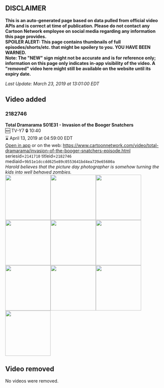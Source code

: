 ## DISCLAIMER
**This is an auto-generated page based on data pulled from official video APIs and is correct at time of publication. Please do not contact any Cartoon Network employee on social media regarding any information this page provides.**  
**SPOILER ALERT: This page contains thumbnails of full episodes/shorts/etc. that might be spoilery to you. YOU HAVE BEEN WARNED.**  
**Note: The "NEW" sign might not be accurate and is for reference only; information on this page only indicates in-app visibility of the video. A "removed" video here might still be available on the website until its expiry date.**  

_Last Update: March 23, 2019 at 13:01:00 EDT_
## Video added
### 2182746
**Total Dramarama S01E31 - Invasion of the Booger Snatchers**  
🆕 TV-Y7 🔒 10:40  
⌛ April 13, 2019 at 04:59:00 EDT  
[Open in app](https://tinyurl.com/y35yx4jh) or on the web: https://www.cartoonnetwork.com/video/total-dramarama/invasion-of-the-booger-snatchers-episode.html  
seriesid=`2141710` titleid=`2182746` mediaid=`9b51e1dccdd625e89c0553641bd4ea729e65600a`  
_Harold believes that the picture day photographer is somehow turning the kids into well behaved zombies._  
<a href="https://s3.amazonaws.com/cartoonorchestrator/2182746_001_1280x720.jpg"><img src="https://s3.amazonaws.com/cartoonorchestrator/2182746_001_640x360.jpg" height="144px" /></a><a href="https://s3.amazonaws.com/cartoonorchestrator/2182746_002_1280x720.jpg"><img src="https://s3.amazonaws.com/cartoonorchestrator/2182746_002_640x360.jpg" height="144px" /></a><a href="https://s3.amazonaws.com/cartoonorchestrator/2182746_003_1280x720.jpg"><img src="https://s3.amazonaws.com/cartoonorchestrator/2182746_003_640x360.jpg" height="144px" /></a><a href="https://s3.amazonaws.com/cartoonorchestrator/2182746_004_1280x720.jpg"><img src="https://s3.amazonaws.com/cartoonorchestrator/2182746_004_640x360.jpg" height="144px" /></a><a href="https://s3.amazonaws.com/cartoonorchestrator/2182746_005_1280x720.jpg"><img src="https://s3.amazonaws.com/cartoonorchestrator/2182746_005_640x360.jpg" height="144px" /></a><a href="https://s3.amazonaws.com/cartoonorchestrator/2182746_006_1280x720.jpg"><img src="https://s3.amazonaws.com/cartoonorchestrator/2182746_006_640x360.jpg" height="144px" /></a><a href="https://s3.amazonaws.com/cartoonorchestrator/2182746_007_1280x720.jpg"><img src="https://s3.amazonaws.com/cartoonorchestrator/2182746_007_640x360.jpg" height="144px" /></a><a href="https://s3.amazonaws.com/cartoonorchestrator/2182746_008_1280x720.jpg"><img src="https://s3.amazonaws.com/cartoonorchestrator/2182746_008_640x360.jpg" height="144px" /></a><a href="https://s3.amazonaws.com/cartoonorchestrator/2182746_009_1280x720.jpg"><img src="https://s3.amazonaws.com/cartoonorchestrator/2182746_009_640x360.jpg" height="144px" /></a><a href="https://s3.amazonaws.com/cartoonorchestrator/2182746_010_1280x720.jpg"><img src="https://s3.amazonaws.com/cartoonorchestrator/2182746_010_640x360.jpg" height="144px" /></a>
## Video removed
No videos were removed.
